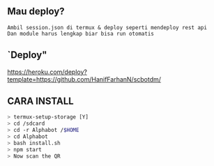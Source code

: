 ## Mau deploy?
```
Ambil session.json di termux & deploy seperti mendeploy rest api
Dan module harus lengkap biar bisa run otomatis

```

## `Deploy"
https://heroku.com/deploy?template=https://github.com/HanifFarhanN/scbotdm/

## CARA INSTALL

```bash
> termux-setup-storage [Y]
> cd /sdcard
> cd -r Alphabot /$HOME
> cd Alphabot
> bash install.sh 
> npm start
> Now scan the QR
```

